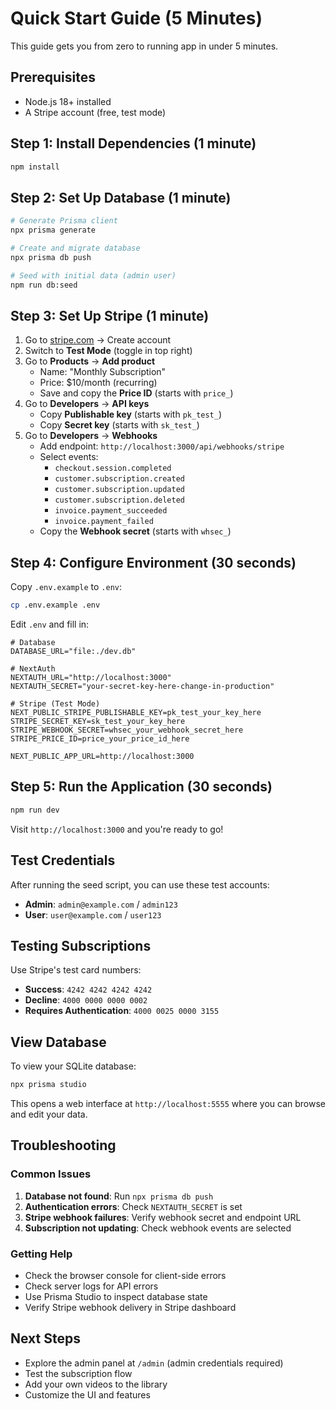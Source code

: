 # Quick Start Guide (5 Minutes)

This guide gets you from zero to running app in under 5 minutes.

## Prerequisites

- Node.js 18+ installed
- A Stripe account (free, test mode)

## Step 1: Install Dependencies (1 minute)

```bash
npm install
```

## Step 2: Set Up Database (1 minute)

```bash
# Generate Prisma client
npx prisma generate

# Create and migrate database
npx prisma db push

# Seed with initial data (admin user)
npm run db:seed
```

## Step 3: Set Up Stripe (1 minute)

1. Go to [stripe.com](https://stripe.com) → Create account
2. Switch to **Test Mode** (toggle in top right)
3. Go to **Products** → **Add product**
   - Name: "Monthly Subscription"
   - Price: $10/month (recurring)
   - Save and copy the **Price ID** (starts with `price_`)
4. Go to **Developers** → **API keys**
   - Copy **Publishable key** (starts with `pk_test_`)
   - Copy **Secret key** (starts with `sk_test_`)
5. Go to **Developers** → **Webhooks**
   - Add endpoint: `http://localhost:3000/api/webhooks/stripe`
   - Select events:
     - `checkout.session.completed`
     - `customer.subscription.created`
     - `customer.subscription.updated`
     - `customer.subscription.deleted`
     - `invoice.payment_succeeded`
     - `invoice.payment_failed`
   - Copy the **Webhook secret** (starts with `whsec_`)

## Step 4: Configure Environment (30 seconds)

Copy `.env.example` to `.env`:

```bash
cp .env.example .env
```

Edit `.env` and fill in:

```env
# Database
DATABASE_URL="file:./dev.db"

# NextAuth
NEXTAUTH_URL="http://localhost:3000"
NEXTAUTH_SECRET="your-secret-key-here-change-in-production"

# Stripe (Test Mode)
NEXT_PUBLIC_STRIPE_PUBLISHABLE_KEY=pk_test_your_key_here
STRIPE_SECRET_KEY=sk_test_your_key_here
STRIPE_WEBHOOK_SECRET=whsec_your_webhook_secret_here
STRIPE_PRICE_ID=price_your_price_id_here

NEXT_PUBLIC_APP_URL=http://localhost:3000
```

## Step 5: Run the Application (30 seconds)

```bash
npm run dev
```

Visit `http://localhost:3000` and you're ready to go!

## Test Credentials

After running the seed script, you can use these test accounts:

- **Admin**: `admin@example.com` / `admin123`
- **User**: `user@example.com` / `user123`

## Testing Subscriptions

Use Stripe's test card numbers:

- **Success**: `4242 4242 4242 4242`
- **Decline**: `4000 0000 0000 0002`
- **Requires Authentication**: `4000 0025 0000 3155`

## View Database

To view your SQLite database:

```bash
npx prisma studio
```

This opens a web interface at `http://localhost:5555` where you can browse and edit your data.

## Troubleshooting

### Common Issues

1. **Database not found**: Run `npx prisma db push`
2. **Authentication errors**: Check `NEXTAUTH_SECRET` is set
3. **Stripe webhook failures**: Verify webhook secret and endpoint URL
4. **Subscription not updating**: Check webhook events are selected

### Getting Help

- Check the browser console for client-side errors
- Check server logs for API errors
- Use Prisma Studio to inspect database state
- Verify Stripe webhook delivery in Stripe dashboard

## Next Steps

- Explore the admin panel at `/admin` (admin credentials required)
- Test the subscription flow
- Add your own videos to the library
- Customize the UI and features